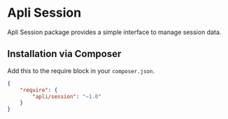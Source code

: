 # Apli Session
       
Apli Session package provides a simple interface to manage session data.

## Installation via Composer

Add this to the require block in your `composer.json`.

``` json
{
    "require": {
        "apli/session": "~1.0"
    }
}
```
